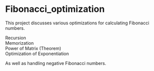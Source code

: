 # Fibonacci_optimization
This project discusses various optimizations for calculating Fibonacci numbers.

Recursion  
Memorization  
Power of Matrix (Theorem)  
Optimization of Exponentiation

As well as handling negative Fibonacci numbers.


